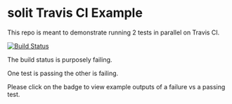 
# solit Travis CI Example

This repo is meant to demonstrate running 2 tests in parallel on Travis CI.

[![Build Status](https://travis-ci.org/fxdgear/solit-examples.svg?branch=master)](https://travis-ci.org/fxdgear/solit-examples)

The build status is purposely failing.

One test is passing the other is failing.

Please click on the badge to view example outputs of a failure vs a passing test.




